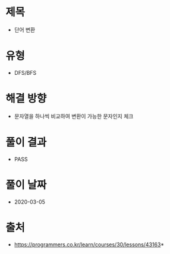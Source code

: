 # 제목
* 단어 변환

# 유형
* DFS/BFS

# 해결 방향
* 문자열을 하나씩 비교하여 변환이 가능한 문자인지 체크

# 풀이 결과
* PASS

# 풀이 날짜
* 2020-03-05

# 출처
* https://programmers.co.kr/learn/courses/30/lessons/43163* 